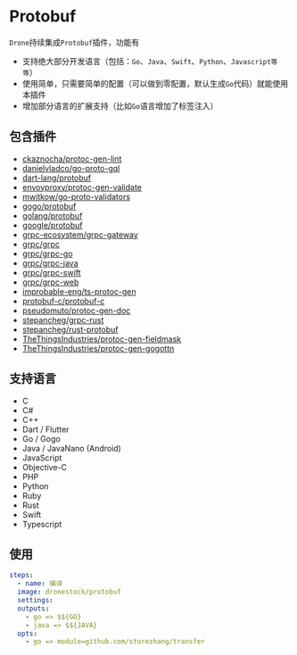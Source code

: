 # Protobuf

`Drone`持续集成`Protobuf`插件，功能有

- 支持绝大部分开发语言（包括：`Go`、`Java`、`Swift`、`Python`、`Javascript等等`）
- 使用简单，只需要简单的配置（可以做到零配置，默认生成`Go`代码）就能使用本插件
- 增加部分语言的扩展支持（比如`Go`语言增加了标签注入）

## 包含插件

- [ckaznocha/protoc-gen-lint](https://github.com/ckaznocha/protoc-gen-lint)
- [danielvladco/go-proto-gql](https://github.com/danielvladco/go-proto-gql)
- [dart-lang/protobuf](https://github.com/dart-lang/protobuf)
- [envoyproxy/protoc-gen-validate](https://github.com/envoyproxy/protoc-gen-validate)
- [mwitkow/go-proto-validators](https://github.com/mwitkow/go-proto-validators)
- [gogo/protobuf](https://github.com/gogo/protobuf)
- [golang/protobuf](https://github.com/golang/protobuf)
- [google/protobuf](https://github.com/google/protobuf)
- [grpc-ecosystem/grpc-gateway](https://github.com/grpc-ecosystem/grpc-gateway)
- [grpc/grpc](https://github.com/grpc/grpc)
- [grpc/grpc-go](https://github.com/grpc/grpc-go)
- [grpc/grpc-java](https://github.com/grpc/grpc-java)
- [grpc/grpc-swift](https://github.com/grpc/grpc-swift)
- [grpc/grpc-web](https://github.com/grpc/grpc-web)
- [improbable-eng/ts-protoc-gen](https://github.com/improbable-eng/ts-protoc-gen)
- [protobuf-c/protobuf-c](https://github.com/protobuf-c/protobuf-c)
- [pseudomuto/protoc-gen-doc](https://github.com/pseudomuto/protoc-gen-doc)
- [stepancheg/grpc-rust](https://github.com/stepancheg/grpc-rust)
- [stepancheg/rust-protobuf](https://github.com/stepancheg/rust-protobuf)
- [TheThingsIndustries/protoc-gen-fieldmask](https://github.com/TheThingsIndustries/protoc-gen-fieldmask)
- [TheThingsIndustries/protoc-gen-gogottn](https://github.com/TheThingsIndustries/protoc-gen-gogottn)

## 支持语言

- C
- C#
- C++
- Dart / Flutter
- Go / Gogo
- Java / JavaNano (Android)
- JavaScript
- Objective-C
- PHP
- Python
- Ruby
- Rust
- Swift
- Typescript

## 使用

```yaml
steps:
  - name: 编译
  image: dronestock/protobuf
  settings:
  outputs:
    - go => $${GO}
    - java => $${JAVA}
  opts:
    - go => module=github.com/storezhang/transfer
```
